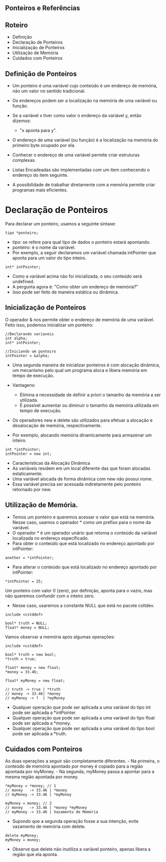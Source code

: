 ## Ponteiros e Referências

## Roteiro

- Definição
- Declaração de Ponteiros
- Inicialização de Ponteiros
- Utilização de Memória
- Cuidados com Ponteiros

## Definição de Ponteiros

- Um ponteiro é uma variável cujo conteúdo é um endereço de memória, não um valor no sentido tradicional.
- Os endereços podem ser a localização na memória de uma variável ou função.
- Se a variável x tiver como valor o endereço da variável y, então dizemos:
    - "x aponta para y".

- O endereço de uma variável (ou função) é a localização na memória do primeiro byte ocupado por ela.
- Conhecer o endereço de uma variável permite criar estruturas complexas.
- Listas Encadeadas são implementadas com um item conhecendo o endereço do item seguinte.
- A possibilidade de trabalhar diretamente com a memória permite criar programas mais eficientes.

# Declaração de Ponteiros

Para declarar um ponteiro, usamos a seguinte sintaxe:

```cplusplus
tipo *ponteiro;
```

- tipo: se refere para qual tipo de dados o ponteiro estará apontando.
- ponteiro: é o nome da variável.
- Por exemplo, a seguir declaramos um variável chamada intPointer que aponta para um valor do tipo inteiro.

```cplusplus
int* intPointer;
```

- Como a variável acima não foi inicializada, o seu conteúdo será undefined.
- A pergunta agora é: "Como obter um endereço de memória?"
- Isso pode ser feito de maneira estática ou dinâmica.

## Inicialização de Ponteiros

O operador & nos permite obter o endereço de memória de uma variável. Feito isso, podemos inicializar um ponteiro:

```cplusplus
//Declarando variaveis
int alpha;
int* intPointer;

//Iniciando um ponteiro
intPointer = &alpha;
```

- Uma segunda maneira de inicializar ponteiros é com alocação dinâmica, um mecanismo pelo qual um programa aloca e libera memória em tempo de execução.

- Vantagens:
    - Elimina a necessidade de definir a priori o tamanho da memória a ser utilizada.
    - É possível aumentar ou diminuir o tamanho da memória utilizada em tempo de execução.

- Os operadores new e delete são utilizados para efetuar a alocação e desalocação de memória, respectivamente.

- Por exemplo, alocando memória dinamicamente para armazenar um inteiro.

```cpluscplus
int *intPointer;
intPointer = new int;
```

- Características da Alocação Dinâmica
- As variáveis residem em um local diferente das que foram alocadas estaticamente.
- Uma variável alocada de forma dinâmica com new não possui nome.
- Essa variável precisa ser acessada indiretamente pelo ponteiro retornado por new.

## Utilização de Memória.

- Temos um ponteiro e queremos acessar o valor que está na memória. Nesse caso, usamos o operador * como um prefixo para o nome da variável.
- O operador * é um operador unário que retorna o conteúdo da variável localizada no endereço especificado.
- Para obter o conteúdo que está localizado no endereço apontado por intPointer:

```cplusplus
another = *intPointer;
```

- Para alterar o conteúdo que está localizado no endereço apontado por intPointer:

```cplusplus
*intPointer = 25;
```

Um ponteiro com valor 0 (zero), por definição, aponta para o vazio, mas não queremos confundir com o inteiro zero.

- Nesse caso, usaremos a constante NULL que está no pacote csttdev.

```cpluscplus
include <cstddef>

bool* truth = NULL;
float* money = NULL;
```

Vamos observar a memória após algumas operações:

```cpluscplus
include <cstddef>

bool* truth = new bool;
*truth = true;

float* money = new float;
*money = 33.46;

float* myMoney = new float;

// truth -> true | *truth
// money -> 33.46| *money
// myMoney -> ?  | *myMoney
```

- Qualquer operação que pode ser aplicada a uma variável do tipo int pode ser aplicada a *intPointer.
- Qualquer operação que pode ser aplicada a uma variável do tipo float pode ser aplicada a *money.
- Qualquer operação que pode ser aplicada a uma variável do tipo bool pode ser aplicada a *truth.

## Cuidados com Ponteiros

As duas operações a seguir são completamente diferentes.
    - Na primeira, o conteúdo de memória apontado por money é copiado para a região apontada por myMoney.
    - Na segunda, myMoney passa a apontar para a mesma região apontada por money.

```cpluscplus
*myMoney = *money; // 1
// money   -> 33.46 | *money
// myMoney -> 33.46 | *myMoney

myMoney = money; // 2
// money   -> 33.46 | *money *myMoney
// myMoney -> 33.46 | Vazamento de Memória
```

- Supondo que a segunda operação fosse a sua intenção, evite vazamento de memória com delete.

```cpluscplus
delete myMoney;
myMoney = money;
```

- Observe que delete não inutiliza a variável ponteiro, apenas libera a região que ela aponta.